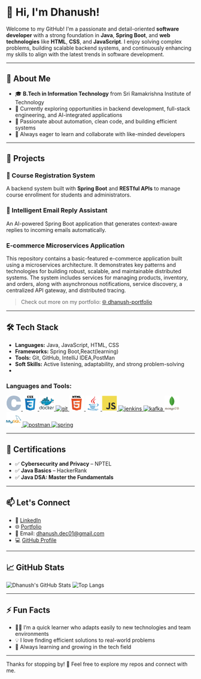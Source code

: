# 👋 Hi, I'm Dhanush!

Welcome to my GitHub! I'm a passionate and detail-oriented **software developer** with a strong foundation in **Java**, **Spring Boot**, and **web technologies** like **HTML**, **CSS**, and **JavaScript**. I enjoy solving complex problems, building scalable backend systems, and continuously enhancing my skills to align with the latest trends in software development.

---

## 🧠 About Me

- 🎓 **B.Tech in Information Technology** from Sri Ramakrishna Institute of Technology
- 💼 Currently exploring opportunities in backend development, full-stack engineering, and AI-integrated applications
- 🤖 Passionate about automation, clean code, and building efficient systems
- 💬 Always eager to learn and collaborate with like-minded developers

---

## 🚀 Projects

### 🔧 Course Registration System
A backend system built with **Spring Boot** and **RESTful APIs** to manage course enrollment for students and administrators.

### 🤖 Intelligent Email Reply Assistant
An AI-powered Spring Boot application that generates context-aware replies to incoming emails automatically.

### E-commerce Microservices Application
This repository contains a basic-featured e-commerce application built using a microservices architecture. It demonstrates key patterns and technologies for building robust, scalable, and maintainable distributed systems. The system includes services for managing products, inventory, and orders, along with asynchronous notifications, service discovery, a centralized API gateway, and distributed tracing.

> Check out more on my portfolio: [🌐 dhanush-portfolio](https://hlwgx9qn32.app.youware.com/)

---

## 🛠️ Tech Stack

- **Languages:** Java, JavaScript, HTML, CSS
- **Frameworks:** Spring Boot,React(learning)
- **Tools:** Git, GitHub, IntelliJ IDEA,PostMan
- **Soft Skills:** Active listening, adaptability, and strong problem-solving
- 
<h3 align="left">Languages and Tools:</h3>
<p align="left"> <a href="https://www.cprogramming.com/" target="_blank" rel="noreferrer"> <img src="https://raw.githubusercontent.com/devicons/devicon/master/icons/c/c-original.svg" alt="c" width="40" height="40"/> </a> <a href="https://www.w3schools.com/css/" target="_blank" rel="noreferrer"> <img src="https://raw.githubusercontent.com/devicons/devicon/master/icons/css3/css3-original-wordmark.svg" alt="css3" width="40" height="40"/> </a> <a href="https://www.docker.com/" target="_blank" rel="noreferrer"> <img src="https://raw.githubusercontent.com/devicons/devicon/master/icons/docker/docker-original-wordmark.svg" alt="docker" width="40" height="40"/> </a> <a href="https://git-scm.com/" target="_blank" rel="noreferrer"> <img src="https://www.vectorlogo.zone/logos/git-scm/git-scm-icon.svg" alt="git" width="40" height="40"/> </a> <a href="https://www.w3.org/html/" target="_blank" rel="noreferrer"> <img src="https://raw.githubusercontent.com/devicons/devicon/master/icons/html5/html5-original-wordmark.svg" alt="html5" width="40" height="40"/> </a> <a href="https://www.java.com" target="_blank" rel="noreferrer"> <img src="https://raw.githubusercontent.com/devicons/devicon/master/icons/java/java-original.svg" alt="java" width="40" height="40"/> </a> <a href="https://developer.mozilla.org/en-US/docs/Web/JavaScript" target="_blank" rel="noreferrer"> <img src="https://raw.githubusercontent.com/devicons/devicon/master/icons/javascript/javascript-original.svg" alt="javascript" width="40" height="40"/> </a> <a href="https://www.jenkins.io" target="_blank" rel="noreferrer"> <img src="https://www.vectorlogo.zone/logos/jenkins/jenkins-icon.svg" alt="jenkins" width="40" height="40"/> </a> <a href="https://kafka.apache.org/" target="_blank" rel="noreferrer"> <img src="https://www.vectorlogo.zone/logos/apache_kafka/apache_kafka-icon.svg" alt="kafka" width="40" height="40"/> </a> <a href="https://www.mongodb.com/" target="_blank" rel="noreferrer"> <img src="https://raw.githubusercontent.com/devicons/devicon/master/icons/mongodb/mongodb-original-wordmark.svg" alt="mongodb" width="40" height="40"/> </a> <a href="https://www.mysql.com/" target="_blank" rel="noreferrer"> <img src="https://raw.githubusercontent.com/devicons/devicon/master/icons/mysql/mysql-original-wordmark.svg" alt="mysql" width="40" height="40"/> </a> <a href="https://postman.com" target="_blank" rel="noreferrer"> <img src="https://www.vectorlogo.zone/logos/getpostman/getpostman-icon.svg" alt="postman" width="40" height="40"/> </a> <a href="https://spring.io/" target="_blank" rel="noreferrer"> <img src="https://www.vectorlogo.zone/logos/springio/springio-icon.svg" alt="spring" width="40" height="40"/> </a> </p>

---

## 📜 Certifications

- ✅ **Cybersecurity and Privacy** – NPTEL
- ✅ **Java Basics** – HackerRank
- ✅ **Java DSA: Master the Fundamentals**

---

## 📫 Let's Connect

- 💼 [LinkedIn](http://www.linkedin.com/in/dhanush-dec01)
- 🌐 [Portfolio](https://hlwgx9qn32.app.youware.com/)
- 📧 Email: dhanush.dec01@gmail.com
- 💻 [GitHub Profile](https://github.com/dhanush-0212)

---

## 📈 GitHub Stats

![Dhanush's GitHub Stats](https://github-readme-stats.vercel.app/api?username=dhanush-0212&show_icons=true&theme=radical)
![Top Langs](https://github-readme-stats.vercel.app/api/top-langs/?username=dhanush-0212&layout=compact&theme=radical)

---

## ⚡ Fun Facts

- 🚴‍♂️ I’m a quick learner who adapts easily to new technologies and team environments
- 💡 I love finding efficient solutions to real-world problems
- 🌱 Always learning and growing in the tech field

---

Thanks for stopping by! 🌟 Feel free to explore my repos and connect with me.
